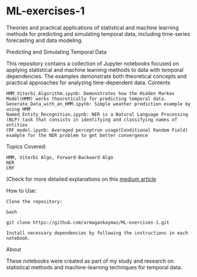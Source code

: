 # ML-exercises-1
Theories and practical applications of statistical and machine learning methods for predicting and simulating temporal data, including time-series forecasting and data modeling.


Predicting and Simulating Temporal Data

This repository contains a collection of Jupyter notebooks focused on applying statistical and machine learning methods to data with temporal dependencies. The examples demonstrate both theoretical concepts and practical approaches for analyzing time-dependent data.
Contents

    HMM_Viterbi_Algorithm.ipynb: Demonstrates how the Hidden Markov Model(HMM) works theoretically for predicting temporal data.
    Generate_Data_with_an_HMM.ipynb: Simple weather prediction example by using HMM
    Named_Entity_Recognition.ipynb: NER is a Natural Language Processing (NLP) task that consists in identifying and classifying names of entities 
    CRF_model.ipynb: Averaged perceptron usage(Conditional Random Field) example for the NER problem to get better convergence


Topics Covered:

    HMM, Viterbi Algo, Forward-Backward Algo
    NER
    CRF 
(Check for more detailed explanations on this [medium article](https://medium.com/data-science-in-your-pocket/named-entity-recognition-ner-using-conditional-random-fields-in-nlp-3660df22e95c)
    

How to Use:

    Clone the repository:

    bash

    git clone https://github.com/armagankaymaz/ML-exercises-1.git

    Install necessary dependencies by following the instructions in each notebook.

About

These notebooks were created as part of my study and research on statistical methods and machine-learning techniques for temporal data.

